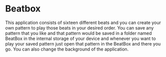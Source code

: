 # Beatbox
This application consists of sixteen different beats and you can create your own pattern to play those beats in your desired order. You can save any pattern that you like and that pattern would be saved in a folder named BeatBox in the internal storage of your device and whenever you want to play your saved pattern just open that pattern in the BeatBox and there you go. You can also change the background of the application.
